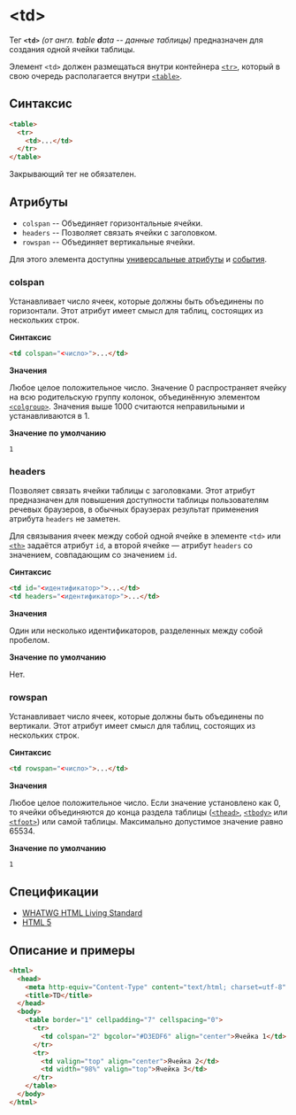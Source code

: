# &lt;td&gt;

Тег **`<td>`** _(от англ. **t**able **d**ata -- данные таблицы)_ предназначен для создания одной ячейки таблицы.

Элемент `<td>` должен размещаться внутри контейнера [`<tr>`](/html/tr/), который в свою очередь располагается внутри [`<table>`](/html/table/).

## Синтаксис

```html
<table>
  <tr>
    <td>...</td>
  </tr>
</table>
```

Закрывающий тег не обязателен.

## Атрибуты

- `colspan` -- Объединяет горизонтальные ячейки.
- `headers` -- Позволяет связать ячейки с заголовком.
- `rowspan` -- Объединяет вертикальные ячейки.

Для этого элемента доступны [универсальные атрибуты](/lib/uni-attr/) и [события](/lib/events/).

### colspan

Устанавливает число ячеек, которые должны быть объединены по горизонтали. Этот атрибут имеет смысл для таблиц, состоящих из нескольких строк.

**Синтаксис**

```html
<td colspan="<число>">...</td>
```

**Значения**

Любое целое положительное число. Значение 0 распространяет ячейку на всю родительскую группу колонок, объединённую элементом [`<colgroup>`](/html/colgroup/). Значения выше 1000 считаются неправильными и устанавливаются в 1.

**Значение по умолчанию**

`1`

### headers

Позволяет связать ячейки таблицы с заголовками. Этот атрибут предназначен для повышения доступности таблицы пользователям речевых браузеров, в обычных браузерах результат применения атрибута `headers` не заметен.

Для связывания ячеек между собой одной ячейке в элементе `<td>` или [`<th>`](/html/th/) задаётся атрибут `id`, а второй ячейке — атрибут `headers` со значением, совпадающим со значением `id`.

**Синтаксис**

```html
<td id="<идентификатор>">...</td>
<td headers="<идентификатор>">...</td>
```

**Значения**

Один или несколько идентификаторов, разделенных между собой пробелом.

**Значение по умолчанию**

Нет.

### rowspan

Устанавливает число ячеек, которые должны быть объединены по вертикали. Этот атрибут имеет смысл для таблиц, состоящих из нескольких строк.

**Синтаксис**

```html
<td rowspan="<число>">...</td>
```

**Значения**

Любое целое положительное число. Если значение установлено как 0, то ячейки объединяются до конца раздела таблицы ([`<thead>`](/html/thead/), [`<tbody>`](/html/tbody/) или [`<tfoot>`](/html/tfoot/)) или самой таблицы. Максимально допустимое значение равно 65534.

**Значение по умолчанию**

`1`

## Спецификации

- [WHATWG HTML Living Standard](https://html.spec.whatwg.org/multipage/tables.html#the-td-element)
- [HTML 5](http://www.w3.org/TR/html5/tabular-data.html#the-td-element)

## Описание и примеры

```html
<html>
  <head>
    <meta http-equiv="Content-Type" content="text/html; charset=utf-8" />
    <title>TD</title>
  </head>
  <body>
    <table border="1" cellpadding="7" cellspacing="0">
      <tr>
        <td colspan="2" bgcolor="#D3EDF6" align="center">Ячейка 1</td>
      </tr>
      <tr>
        <td valign="top" align="center">Ячейка 2</td>
        <td width="98%" valign="top">Ячейка 3</td>
      </tr>
    </table>
  </body>
</html>
```
